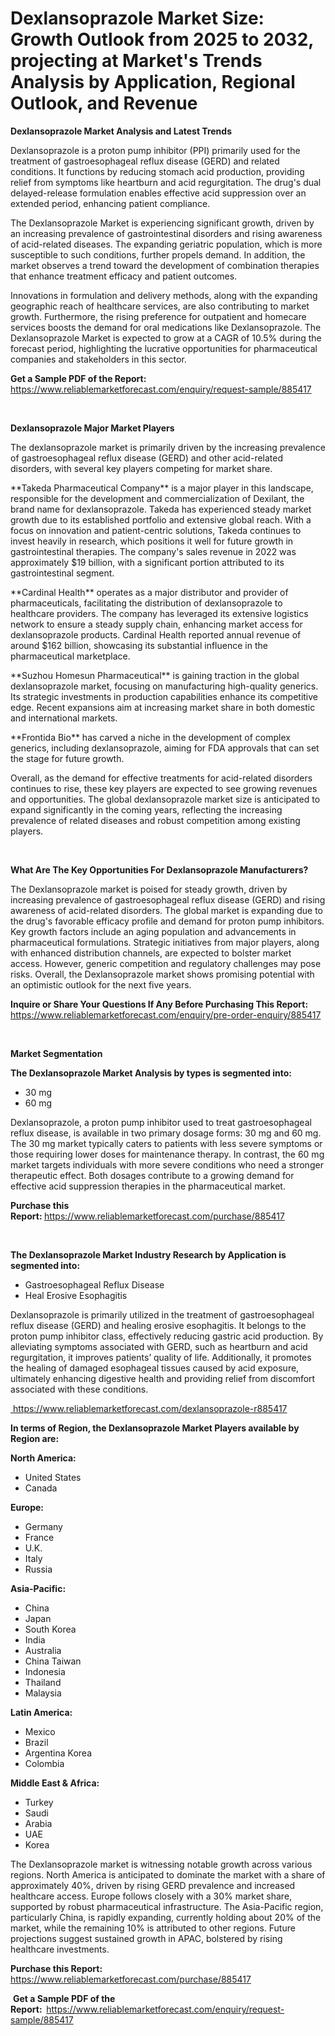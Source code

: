 <p><h1>Dexlansoprazole Market Size: Growth Outlook from 2025 to 2032, projecting at Market's Trends Analysis by Application, Regional Outlook, and Revenue</h1></p><p><strong>Dexlansoprazole Market Analysis and Latest Trends</strong></p>
<p><p>Dexlansoprazole is a proton pump inhibitor (PPI) primarily used for the treatment of gastroesophageal reflux disease (GERD) and related conditions. It functions by reducing stomach acid production, providing relief from symptoms like heartburn and acid regurgitation. The drug's dual delayed-release formulation enables effective acid suppression over an extended period, enhancing patient compliance.</p><p>The Dexlansoprazole Market is experiencing significant growth, driven by an increasing prevalence of gastrointestinal disorders and rising awareness of acid-related diseases. The expanding geriatric population, which is more susceptible to such conditions, further propels demand. In addition, the market observes a trend toward the development of combination therapies that enhance treatment efficacy and patient outcomes.</p><p>Innovations in formulation and delivery methods, along with the expanding geographic reach of healthcare services, are also contributing to market growth. Furthermore, the rising preference for outpatient and homecare services boosts the demand for oral medications like Dexlansoprazole. The Dexlansoprazole Market is expected to grow at a CAGR of 10.5% during the forecast period, highlighting the lucrative opportunities for pharmaceutical companies and stakeholders in this sector.</p></p>
<p><strong>Get a Sample PDF of the Report:&nbsp;</strong> <a href="https://www.reliablemarketforecast.com/enquiry/request-sample/885417?utm_campaign=3249&utm_medium=2&utm_source=Github&utm_content=ia&utm_term=19042025&utm_id=dexlansoprazole">https://www.reliablemarketforecast.com/enquiry/request-sample/885417</a></p>
<p>&nbsp;</p>
<p><strong>Dexlansoprazole Major Market Players</strong></p>
<p><p>The dexlansoprazole market is primarily driven by the increasing prevalence of gastroesophageal reflux disease (GERD) and other acid-related disorders, with several key players competing for market share.</p><p>**Takeda Pharmaceutical Company** is a major player in this landscape, responsible for the development and commercialization of Dexilant, the brand name for dexlansoprazole. Takeda has experienced steady market growth due to its established portfolio and extensive global reach. With a focus on innovation and patient-centric solutions, Takeda continues to invest heavily in research, which positions it well for future growth in gastrointestinal therapies. The company's sales revenue in 2022 was approximately $19 billion, with a significant portion attributed to its gastrointestinal segment.</p><p>**Cardinal Health** operates as a major distributor and provider of pharmaceuticals, facilitating the distribution of dexlansoprazole to healthcare providers. The company has leveraged its extensive logistics network to ensure a steady supply chain, enhancing market access for dexlansoprazole products. Cardinal Health reported annual revenue of around $162 billion, showcasing its substantial influence in the pharmaceutical marketplace.</p><p>**Suzhou Homesun Pharmaceutical** is gaining traction in the global dexlansoprazole market, focusing on manufacturing high-quality generics. Its strategic investments in production capabilities enhance its competitive edge. Recent expansions aim at increasing market share in both domestic and international markets.</p><p>**Frontida Bio** has carved a niche in the development of complex generics, including dexlansoprazole, aiming for FDA approvals that can set the stage for future growth.</p><p>Overall, as the demand for effective treatments for acid-related disorders continues to rise, these key players are expected to see growing revenues and opportunities. The global dexlansoprazole market size is anticipated to expand significantly in the coming years, reflecting the increasing prevalence of related diseases and robust competition among existing players.</p></p>
<p>&nbsp;</p>
<p><strong>What Are The Key Opportunities For Dexlansoprazole Manufacturers?</strong></p>
<p><p>The Dexlansoprazole market is poised for steady growth, driven by increasing prevalence of gastroesophageal reflux disease (GERD) and rising awareness of acid-related disorders. The global market is expanding due to the drug's favorable efficacy profile and demand for proton pump inhibitors. Key growth factors include an aging population and advancements in pharmaceutical formulations. Strategic initiatives from major players, along with enhanced distribution channels, are expected to bolster market access. However, generic competition and regulatory challenges may pose risks. Overall, the Dexlansoprazole market shows promising potential with an optimistic outlook for the next five years.</p></p>
<p><strong>Inquire or Share Your Questions If Any Before Purchasing This Report:</strong> <a href="https://www.reliablemarketforecast.com/enquiry/pre-order-enquiry/885417?utm_campaign=3249&utm_medium=2&utm_source=Github&utm_content=ia&utm_term=19042025&utm_id=dexlansoprazole">https://www.reliablemarketforecast.com/enquiry/pre-order-enquiry/885417</a></p>
<p>&nbsp;</p>
<p><strong>Market Segmentation</strong></p>
<p><strong>The Dexlansoprazole Market Analysis by types is segmented into:</strong></p>
<p><ul><li>30 mg</li><li>60 mg</li></ul></p>
<p><p>Dexlansoprazole, a proton pump inhibitor used to treat gastroesophageal reflux disease, is available in two primary dosage forms: 30 mg and 60 mg. The 30 mg market typically caters to patients with less severe symptoms or those requiring lower doses for maintenance therapy. In contrast, the 60 mg market targets individuals with more severe conditions who need a stronger therapeutic effect. Both dosages contribute to a growing demand for effective acid suppression therapies in the pharmaceutical market.</p></p>
<p><strong>Purchase this Report:&nbsp;</strong><a href="https://www.reliablemarketforecast.com/purchase/885417?utm_campaign=3249&utm_medium=2&utm_source=Github&utm_content=ia&utm_term=19042025&utm_id=dexlansoprazole">https://www.reliablemarketforecast.com/purchase/885417</a></p>
<p>&nbsp;</p>
<p><strong>The Dexlansoprazole Market Industry Research by Application is segmented into:</strong></p>
<p><ul><li>Gastroesophageal Reflux Disease</li><li>Heal Erosive Esophagitis</li></ul></p>
<p><p>Dexlansoprazole is primarily utilized in the treatment of gastroesophageal reflux disease (GERD) and healing erosive esophagitis. It belongs to the proton pump inhibitor class, effectively reducing gastric acid production. By alleviating symptoms associated with GERD, such as heartburn and acid regurgitation, it improves patients’ quality of life. Additionally, it promotes the healing of damaged esophageal tissues caused by acid exposure, ultimately enhancing digestive health and providing relief from discomfort associated with these conditions.</p></p>
<p><a href="https://www.reliablemarketforecast.com/dexlansoprazole-r885417?utm_campaign=3249&utm_medium=2&utm_source=Github&utm_content=ia&utm_term=19042025&utm_id=dexlansoprazole">&nbsp;https://www.reliablemarketforecast.com/dexlansoprazole-r885417</a></p>
<p><strong>In terms of Region, the Dexlansoprazole Market Players available by Region are:</strong></p>
<p>
    <p> <strong> North America: </strong>
        <ul>
            <li>United States</li>
            <li>Canada</li>
        </ul>
        </p> 
    <p> <strong> Europe: </strong>
        <ul>
            <li>Germany</li>
            <li>France</li>
            <li>U.K.</li>
            <li>Italy</li>
            <li>Russia</li>
        </ul>
        </p> 
    <p> <strong> Asia-Pacific: </strong>
        <ul>
            <li>China</li>
            <li>Japan</li>
            <li>South Korea</li>
            <li>India</li>
            <li>Australia</li>
            <li>China Taiwan</li>
            <li>Indonesia</li>
            <li>Thailand</li>
            <li>Malaysia</li>
        </ul>
        </p> 
    <p> <strong> Latin America: </strong>
        <ul>
            <li>Mexico</li>
            <li>Brazil</li>
            <li>Argentina Korea</li>
            <li>Colombia</li>
        </ul>
        </p> 
    <p> <strong> Middle East & Africa: </strong>
        <ul>
            <li>Turkey</li>
            <li>Saudi</li>
            <li>Arabia</li>
            <li>UAE</li>
            <li>Korea</li>
        </ul>
    </p>
    </p>
<p><p>The Dexlansoprazole market is witnessing notable growth across various regions. North America is anticipated to dominate the market with a share of approximately 40%, driven by rising GERD prevalence and increased healthcare access. Europe follows closely with a 30% market share, supported by robust pharmaceutical infrastructure. The Asia-Pacific region, particularly China, is rapidly expanding, currently holding about 20% of the market, while the remaining 10% is attributed to other regions. Future projections suggest sustained growth in APAC, bolstered by rising healthcare investments.</p></p>
<p><strong>Purchase this Report: </strong><a href="https://www.reliablemarketforecast.com/purchase/885417?utm_campaign=3249&utm_medium=2&utm_source=Github&utm_content=ia&utm_term=19042025&utm_id=dexlansoprazole">https://www.reliablemarketforecast.com/purchase/885417</a></p>
<p>&nbsp;<strong>Get a Sample PDF of the Report:&nbsp;&nbsp;</strong><a href="https://www.reliablemarketforecast.com/enquiry/request-sample/885417?utm_campaign=3249&utm_medium=2&utm_source=Github&utm_content=ia&utm_term=19042025&utm_id=dexlansoprazole">https://www.reliablemarketforecast.com/enquiry/request-sample/885417</a></p>
<p><strong></strong></p>
<p><p></p><p></p><p></p></p>